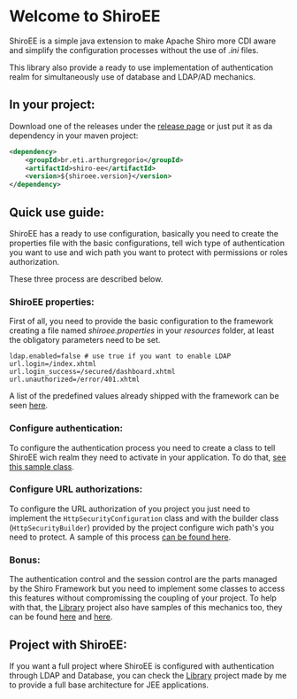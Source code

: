 # Welcome to ShiroEE

ShiroEE is a simple java extension to make Apache Shiro more CDI aware and simplify the configuration processes without the use of _.ini_ files.

This library also provide a ready to use implementation of authentication realm for simultaneously use of database and LDAP/AD mechanics.

## In your project:

Download one of the releases under the [release page](https://github.com/arthurgregorio/shiro-ee/releases) or just put it as da dependency in your maven project:

```xml
<dependency>
    <groupId>br.eti.arthurgregorio</groupId>
    <artifactId>shiro-ee</artifactId>
    <version>${shiroee.version}</version>
</dependency>
```

## Quick use guide:

ShiroEE has a ready to use configuration, basically you need to create the properties file with the basic configurations, tell wich type of authentication you want to use and wich path you want to protect with permissions or roles authorization.

These three process are described below.

### ShiroEE properties:

First of all, you need to provide the basic configuration to the framework creating a file named _shiroee.properties_ in your _resources_ folder, at least the obligatory parameters need to be set.

```properties
ldap.enabled=false # use true if you want to enable LDAP
url.login=/index.xhtml
url.login_success=/secured/dashboard.xhtml
url.unauthorized=/error/401.xhtml
```

A list of the predefined values already shipped with the framework can be seen [here](https://github.com/arthurgregorio/shiro-ee/blob/master/src/main/java/br/eti/arthurgregorio/shiroee/config/Constants.java).

### Configure authentication:

To configure the authentication process you need to create a class to tell ShiroEE wich realm they need to activate in your application. To do that, [see this sample class](https://github.com/arthurgregorio/library/blob/master/src/main/java/br/eti/arthurgregorio/library/infrastructure/shiro/SecurityRealmConfiguration.java).

### Configure URL authorizations:

To configure the URL authorization of you project you just need to implement the ```HttpSecurityConfiguration``` class and with the builder class (```HttpSecurityBuilder```) provided by the project configure wich path's you need to protect. A sample of this process [can be found here](https://github.com/arthurgregorio/library/blob/master/src/main/java/br/eti/arthurgregorio/library/infrastructure/shiro/PathSecurityConfiguration.java).

### Bonus:

The authentication control and the session control are the parts managed by the Shiro Framework but you need to implement some classes to access this features without compromissing the coupling of your project. To help with that, the [Library](https://github.com/arthurgregorio/library) project also have samples of this mechanics too, they can be found [here](https://github.com/arthurgregorio/library/blob/master/src/main/java/br/eti/arthurgregorio/library/application/controllers/AuthenticationBean.java) and [here](https://github.com/arthurgregorio/library/blob/master/src/main/java/br/eti/arthurgregorio/library/application/controllers/UserSessionBean.java).

## Project with ShiroEE:

If you want a full project where ShiroEE is configured with authentication through LDAP and Database, you can check the [Library](https://github.com/arthurgregorio/library) project made by me to provide a full base architecture for JEE applications.
